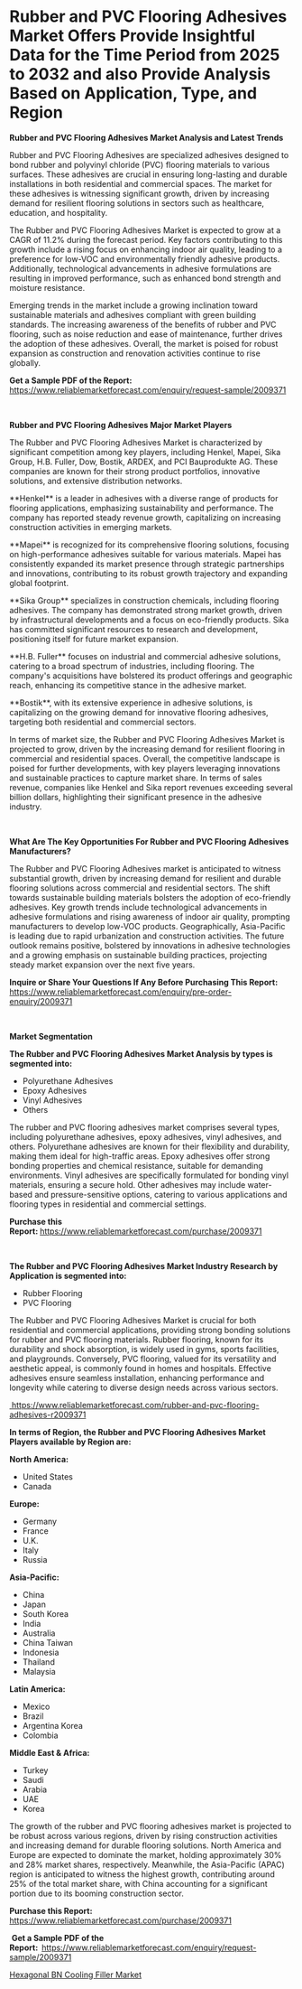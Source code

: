 <p><h1>Rubber and PVC Flooring Adhesives Market Offers Provide Insightful Data for the Time Period from 2025 to 2032 and also Provide Analysis Based on Application, Type, and Region</h1></p><p><strong>Rubber and PVC Flooring Adhesives Market Analysis and Latest Trends</strong></p>
<p><p>Rubber and PVC Flooring Adhesives are specialized adhesives designed to bond rubber and polyvinyl chloride (PVC) flooring materials to various surfaces. These adhesives are crucial in ensuring long-lasting and durable installations in both residential and commercial spaces. The market for these adhesives is witnessing significant growth, driven by increasing demand for resilient flooring solutions in sectors such as healthcare, education, and hospitality.</p><p>The Rubber and PVC Flooring Adhesives Market is expected to grow at a CAGR of 11.2% during the forecast period. Key factors contributing to this growth include a rising focus on enhancing indoor air quality, leading to a preference for low-VOC and environmentally friendly adhesive products. Additionally, technological advancements in adhesive formulations are resulting in improved performance, such as enhanced bond strength and moisture resistance.</p><p>Emerging trends in the market include a growing inclination toward sustainable materials and adhesives compliant with green building standards. The increasing awareness of the benefits of rubber and PVC flooring, such as noise reduction and ease of maintenance, further drives the adoption of these adhesives. Overall, the market is poised for robust expansion as construction and renovation activities continue to rise globally.</p></p>
<p><strong>Get a Sample PDF of the Report:&nbsp;</strong> <a href="https://www.reliablemarketforecast.com/enquiry/request-sample/2009371?utm_campaign=1890&utm_medium=2&utm_source=Github&utm_content=ia&utm_term=05022025&utm_id=rubber-and-pvc-flooring-adhesives">https://www.reliablemarketforecast.com/enquiry/request-sample/2009371</a></p>
<p>&nbsp;</p>
<p><strong>Rubber and PVC Flooring Adhesives Major Market Players</strong></p>
<p><p>The Rubber and PVC Flooring Adhesives Market is characterized by significant competition among key players, including Henkel, Mapei, Sika Group, H.B. Fuller, Dow, Bostik, ARDEX, and PCI Bauprodukte AG. These companies are known for their strong product portfolios, innovative solutions, and extensive distribution networks.</p><p>**Henkel** is a leader in adhesives with a diverse range of products for flooring applications, emphasizing sustainability and performance. The company has reported steady revenue growth, capitalizing on increasing construction activities in emerging markets.</p><p>**Mapei** is recognized for its comprehensive flooring solutions, focusing on high-performance adhesives suitable for various materials. Mapei has consistently expanded its market presence through strategic partnerships and innovations, contributing to its robust growth trajectory and expanding global footprint.</p><p>**Sika Group** specializes in construction chemicals, including flooring adhesives. The company has demonstrated strong market growth, driven by infrastructural developments and a focus on eco-friendly products. Sika has committed significant resources to research and development, positioning itself for future market expansion.</p><p>**H.B. Fuller** focuses on industrial and commercial adhesive solutions, catering to a broad spectrum of industries, including flooring. The company's acquisitions have bolstered its product offerings and geographic reach, enhancing its competitive stance in the adhesive market.</p><p>**Bostik**, with its extensive experience in adhesive solutions, is capitalizing on the growing demand for innovative flooring adhesives, targeting both residential and commercial sectors.</p><p>In terms of market size, the Rubber and PVC Flooring Adhesives Market is projected to grow, driven by the increasing demand for resilient flooring in commercial and residential spaces. Overall, the competitive landscape is poised for further developments, with key players leveraging innovations and sustainable practices to capture market share. In terms of sales revenue, companies like Henkel and Sika report revenues exceeding several billion dollars, highlighting their significant presence in the adhesive industry.</p></p>
<p>&nbsp;</p>
<p><strong>What Are The Key Opportunities For Rubber and PVC Flooring Adhesives Manufacturers?</strong></p>
<p><p>The Rubber and PVC Flooring Adhesives market is anticipated to witness substantial growth, driven by increasing demand for resilient and durable flooring solutions across commercial and residential sectors. The shift towards sustainable building materials bolsters the adoption of eco-friendly adhesives. Key growth trends include technological advancements in adhesive formulations and rising awareness of indoor air quality, prompting manufacturers to develop low-VOC products. Geographically, Asia-Pacific is leading due to rapid urbanization and construction activities. The future outlook remains positive, bolstered by innovations in adhesive technologies and a growing emphasis on sustainable building practices, projecting steady market expansion over the next five years.</p></p>
<p><strong>Inquire or Share Your Questions If Any Before Purchasing This Report:</strong> <a href="https://www.reliablemarketforecast.com/enquiry/pre-order-enquiry/2009371?utm_campaign=1890&utm_medium=2&utm_source=Github&utm_content=ia&utm_term=05022025&utm_id=rubber-and-pvc-flooring-adhesives">https://www.reliablemarketforecast.com/enquiry/pre-order-enquiry/2009371</a></p>
<p>&nbsp;</p>
<p><strong>Market Segmentation</strong></p>
<p><strong>The Rubber and PVC Flooring Adhesives Market Analysis by types is segmented into:</strong></p>
<p><ul><li>Polyurethane Adhesives</li><li>Epoxy Adhesives</li><li>Vinyl Adhesives</li><li>Others</li></ul></p>
<p><p>The rubber and PVC flooring adhesives market comprises several types, including polyurethane adhesives, epoxy adhesives, vinyl adhesives, and others. Polyurethane adhesives are known for their flexibility and durability, making them ideal for high-traffic areas. Epoxy adhesives offer strong bonding properties and chemical resistance, suitable for demanding environments. Vinyl adhesives are specifically formulated for bonding vinyl materials, ensuring a secure hold. Other adhesives may include water-based and pressure-sensitive options, catering to various applications and flooring types in residential and commercial settings.</p></p>
<p><strong>Purchase this Report:&nbsp;</strong><a href="https://www.reliablemarketforecast.com/purchase/2009371?utm_campaign=1890&utm_medium=2&utm_source=Github&utm_content=ia&utm_term=05022025&utm_id=rubber-and-pvc-flooring-adhesives">https://www.reliablemarketforecast.com/purchase/2009371</a></p>
<p>&nbsp;</p>
<p><strong>The Rubber and PVC Flooring Adhesives Market Industry Research by Application is segmented into:</strong></p>
<p><ul><li>Rubber Flooring</li><li>PVC Flooring</li></ul></p>
<p><p>The Rubber and PVC Flooring Adhesives Market is crucial for both residential and commercial applications, providing strong bonding solutions for rubber and PVC flooring materials. Rubber flooring, known for its durability and shock absorption, is widely used in gyms, sports facilities, and playgrounds. Conversely, PVC flooring, valued for its versatility and aesthetic appeal, is commonly found in homes and hospitals. Effective adhesives ensure seamless installation, enhancing performance and longevity while catering to diverse design needs across various sectors.</p></p>
<p><a href="https://www.reliablemarketforecast.com/rubber-and-pvc-flooring-adhesives-r2009371?utm_campaign=1890&utm_medium=2&utm_source=Github&utm_content=ia&utm_term=05022025&utm_id=rubber-and-pvc-flooring-adhesives">&nbsp;https://www.reliablemarketforecast.com/rubber-and-pvc-flooring-adhesives-r2009371</a></p>
<p><strong>In terms of Region, the Rubber and PVC Flooring Adhesives Market Players available by Region are:</strong></p>
<p>
    <p> <strong> North America: </strong>
        <ul>
            <li>United States</li>
            <li>Canada</li>
        </ul>
        </p> 
    <p> <strong> Europe: </strong>
        <ul>
            <li>Germany</li>
            <li>France</li>
            <li>U.K.</li>
            <li>Italy</li>
            <li>Russia</li>
        </ul>
        </p> 
    <p> <strong> Asia-Pacific: </strong>
        <ul>
            <li>China</li>
            <li>Japan</li>
            <li>South Korea</li>
            <li>India</li>
            <li>Australia</li>
            <li>China Taiwan</li>
            <li>Indonesia</li>
            <li>Thailand</li>
            <li>Malaysia</li>
        </ul>
        </p> 
    <p> <strong> Latin America: </strong>
        <ul>
            <li>Mexico</li>
            <li>Brazil</li>
            <li>Argentina Korea</li>
            <li>Colombia</li>
        </ul>
        </p> 
    <p> <strong> Middle East & Africa: </strong>
        <ul>
            <li>Turkey</li>
            <li>Saudi</li>
            <li>Arabia</li>
            <li>UAE</li>
            <li>Korea</li>
        </ul>
    </p>
    </p>
<p><p>The growth of the rubber and PVC flooring adhesives market is projected to be robust across various regions, driven by rising construction activities and increasing demand for durable flooring solutions. North America and Europe are expected to dominate the market, holding approximately 30% and 28% market shares, respectively. Meanwhile, the Asia-Pacific (APAC) region is anticipated to witness the highest growth, contributing around 25% of the total market share, with China accounting for a significant portion due to its booming construction sector.</p></p>
<p><strong>Purchase this Report: </strong><a href="https://www.reliablemarketforecast.com/purchase/2009371?utm_campaign=1890&utm_medium=2&utm_source=Github&utm_content=ia&utm_term=05022025&utm_id=rubber-and-pvc-flooring-adhesives">https://www.reliablemarketforecast.com/purchase/2009371</a></p>
<p>&nbsp;<strong>Get a Sample PDF of the Report:&nbsp;&nbsp;</strong><a href="https://www.reliablemarketforecast.com/enquiry/request-sample/2009371?utm_campaign=1890&utm_medium=2&utm_source=Github&utm_content=ia&utm_term=05022025&utm_id=rubber-and-pvc-flooring-adhesives">https://www.reliablemarketforecast.com/enquiry/request-sample/2009371</a></p>
<p><strong></strong></p>
<p><p><a href="https://github.com/lylyparadise/Market-Research-Report-List-5/blob/main/hexagonal-bn-cooling-filler-market.md?utm_campaign=1890&utm_medium=2&utm_source=Github&utm_content=ia&utm_term=05022025&utm_id=rubber-and-pvc-flooring-adhesives">Hexagonal BN Cooling Filler Market</a></p></p>